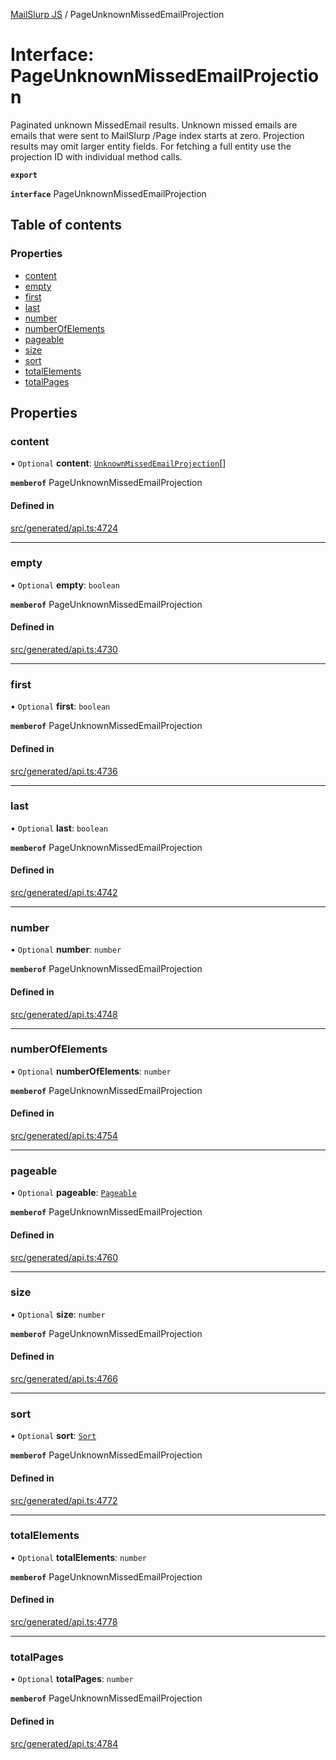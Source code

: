 [MailSlurp JS](../README.md) / PageUnknownMissedEmailProjection

# Interface: PageUnknownMissedEmailProjection

Paginated unknown MissedEmail results. Unknown missed emails are emails that were sent to MailSlurp /Page index starts at zero. Projection results may omit larger entity fields. For fetching a full entity use the projection ID with individual method calls.

**`export`**

**`interface`** PageUnknownMissedEmailProjection

## Table of contents

### Properties

- [content](PageUnknownMissedEmailProjection.md#content)
- [empty](PageUnknownMissedEmailProjection.md#empty)
- [first](PageUnknownMissedEmailProjection.md#first)
- [last](PageUnknownMissedEmailProjection.md#last)
- [number](PageUnknownMissedEmailProjection.md#number)
- [numberOfElements](PageUnknownMissedEmailProjection.md#numberofelements)
- [pageable](PageUnknownMissedEmailProjection.md#pageable)
- [size](PageUnknownMissedEmailProjection.md#size)
- [sort](PageUnknownMissedEmailProjection.md#sort)
- [totalElements](PageUnknownMissedEmailProjection.md#totalelements)
- [totalPages](PageUnknownMissedEmailProjection.md#totalpages)

## Properties

### content

• `Optional` **content**: [`UnknownMissedEmailProjection`](UnknownMissedEmailProjection.md)[]

**`memberof`** PageUnknownMissedEmailProjection

#### Defined in

[src/generated/api.ts:4724](https://github.com/mailslurp/mailslurp-client/blob/5523864/src/generated/api.ts#L4724)

___

### empty

• `Optional` **empty**: `boolean`

**`memberof`** PageUnknownMissedEmailProjection

#### Defined in

[src/generated/api.ts:4730](https://github.com/mailslurp/mailslurp-client/blob/5523864/src/generated/api.ts#L4730)

___

### first

• `Optional` **first**: `boolean`

**`memberof`** PageUnknownMissedEmailProjection

#### Defined in

[src/generated/api.ts:4736](https://github.com/mailslurp/mailslurp-client/blob/5523864/src/generated/api.ts#L4736)

___

### last

• `Optional` **last**: `boolean`

**`memberof`** PageUnknownMissedEmailProjection

#### Defined in

[src/generated/api.ts:4742](https://github.com/mailslurp/mailslurp-client/blob/5523864/src/generated/api.ts#L4742)

___

### number

• `Optional` **number**: `number`

**`memberof`** PageUnknownMissedEmailProjection

#### Defined in

[src/generated/api.ts:4748](https://github.com/mailslurp/mailslurp-client/blob/5523864/src/generated/api.ts#L4748)

___

### numberOfElements

• `Optional` **numberOfElements**: `number`

**`memberof`** PageUnknownMissedEmailProjection

#### Defined in

[src/generated/api.ts:4754](https://github.com/mailslurp/mailslurp-client/blob/5523864/src/generated/api.ts#L4754)

___

### pageable

• `Optional` **pageable**: [`Pageable`](Pageable.md)

**`memberof`** PageUnknownMissedEmailProjection

#### Defined in

[src/generated/api.ts:4760](https://github.com/mailslurp/mailslurp-client/blob/5523864/src/generated/api.ts#L4760)

___

### size

• `Optional` **size**: `number`

**`memberof`** PageUnknownMissedEmailProjection

#### Defined in

[src/generated/api.ts:4766](https://github.com/mailslurp/mailslurp-client/blob/5523864/src/generated/api.ts#L4766)

___

### sort

• `Optional` **sort**: [`Sort`](Sort.md)

**`memberof`** PageUnknownMissedEmailProjection

#### Defined in

[src/generated/api.ts:4772](https://github.com/mailslurp/mailslurp-client/blob/5523864/src/generated/api.ts#L4772)

___

### totalElements

• `Optional` **totalElements**: `number`

**`memberof`** PageUnknownMissedEmailProjection

#### Defined in

[src/generated/api.ts:4778](https://github.com/mailslurp/mailslurp-client/blob/5523864/src/generated/api.ts#L4778)

___

### totalPages

• `Optional` **totalPages**: `number`

**`memberof`** PageUnknownMissedEmailProjection

#### Defined in

[src/generated/api.ts:4784](https://github.com/mailslurp/mailslurp-client/blob/5523864/src/generated/api.ts#L4784)
